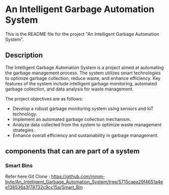 # An Intelligent Garbage Automation System
This is the README file for the project "An Intelligent Garbage Automation System".

## Description
The Intelligent Garbage Automation System is a project aimed at automating the garbage management process. The system utilizes smart technologies to optimize garbage collection, reduce waste, and enhance efficiency. Key features of the system include intelligent garbage monitoring, automated garbage collection, and data analysis for waste management.

The project objectives are as follows:

* Develop a robust garbage monitoring system using sensors and IoT technology.
* Implement an automated garbage collection mechanism.
* Analyze data collected from the system to optimize waste management strategies.
* Enhance overall efficiency and sustainability in garbage management.

## components that can are part of a system

### Smart Bins
Refer here Git Clone : https://github.com/mmm-byte/An_Intelligent_Garbage_Automation_System/tree/5715caea29f4651a4ee138536a3f78732c9cc15a/Smart_Bin
